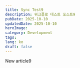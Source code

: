 ```yaml
---
title: Sync Test9
description: 워크플로 테스트 포스트9
pubDate: 2025-10-10
updatedDate: 2025-10-10
heroImage:
category: Development
tags:
lang: ko
draft: false
---
```


New article9